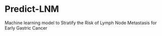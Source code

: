 # Predict-LNM
Machine learning model to Stratify the Risk of Lymph Node Metastasis for Early Gastric Cancer

